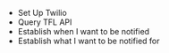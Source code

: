 - Set Up Twilio
- Query TFL API
- Establish when I want to be notified
- Establish what I want to be notified for
